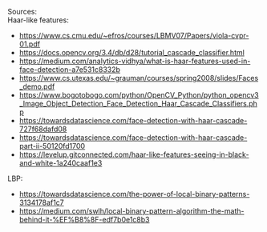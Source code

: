 Sources: <br>
Haar-like features:
- https://www.cs.cmu.edu/~efros/courses/LBMV07/Papers/viola-cvpr-01.pdf
- https://docs.opencv.org/3.4/db/d28/tutorial_cascade_classifier.html
- https://medium.com/analytics-vidhya/what-is-haar-features-used-in-face-detection-a7e531c8332b
- https://www.cs.utexas.edu/~grauman/courses/spring2008/slides/Faces_demo.pdf
- https://www.bogotobogo.com/python/OpenCV_Python/python_opencv3_Image_Object_Detection_Face_Detection_Haar_Cascade_Classifiers.php
- https://towardsdatascience.com/face-detection-with-haar-cascade-727f68dafd08
- https://towardsdatascience.com/face-detection-with-haar-cascade-part-ii-50120fd1700
- https://levelup.gitconnected.com/haar-like-features-seeing-in-black-and-white-1a240caaf1e3

LBP:
- https://towardsdatascience.com/the-power-of-local-binary-patterns-3134178af1c7
- https://medium.com/swlh/local-binary-pattern-algorithm-the-math-behind-it-%EF%B8%8F-edf7b0e1c8b3